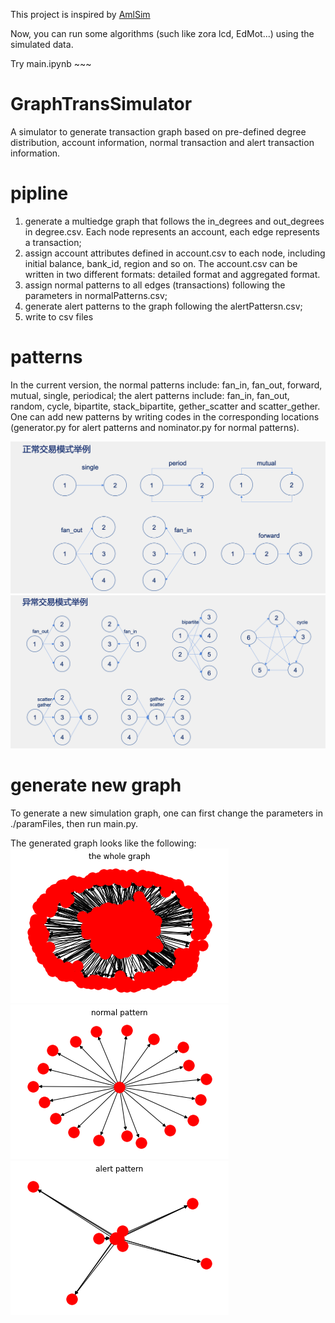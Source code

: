 This project is inspired by [AmlSim](https://github.com/IBM/AMLSim)

Now, you can run some algorithms (such like zora lcd, EdMot...) using the simulated data. 

Try main.ipynb ~~~

# GraphTransSimulator
A simulator to generate transaction graph based on pre-defined degree distribution, account information, normal transaction and alert transaction information.


# pipline
1. generate a multiedge graph that follows the in\_degrees and out\_degrees in degree.csv. Each node represents an account, each edge represents a transaction;
2. assign account attributes defined in account.csv to each node, including initial balance, bank_id, region and so on. The account.csv can be written in two different formats: detailed format and aggregated format.
3. assign normal patterns to all edges (transactions) following the parameters in normalPatterns.csv;
4. generate alert patterns to the graph following the alertPattersn.csv;
5. write to csv files

# patterns
In the current version, the normal patterns include: fan\_in, fan\_out, forward, mutual, single, periodical; the alert patterns include: fan\_in, fan_out, random, cycle, bipartite, stack\_bipartite, gether_scatter and scatter\_gether.
One can add new patterns by writing codes in the corresponding locations (generator.py for alert patterns and nominator.py for normal patterns).

![image](https://github.com/blackbean001/GraphTranSimulator/blob/main/pics/normalPatterns.png)
![image](https://github.com/blackbean001/GraphTranSimulator/blob/main/pics/alertPatterns.png)

# generate new graph
To generate a new simulation graph, one can first change the parameters in ./paramFiles, then run main.py.

The generated graph looks like the following:
![image](https://github.com/blackbean001/GraphTranSimulator/blob/main/pics/outputgraph.png)
![image](https://github.com/blackbean001/GraphTranSimulator/blob/main/pics/normalpattern.png)
![image](https://github.com/blackbean001/GraphTranSimulator/blob/main/pics/alertpattern.png)

